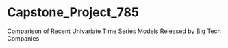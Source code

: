 # Capstone_Project_785
Comparison of Recent Univariate Time Series Models Released by Big Tech Companies
